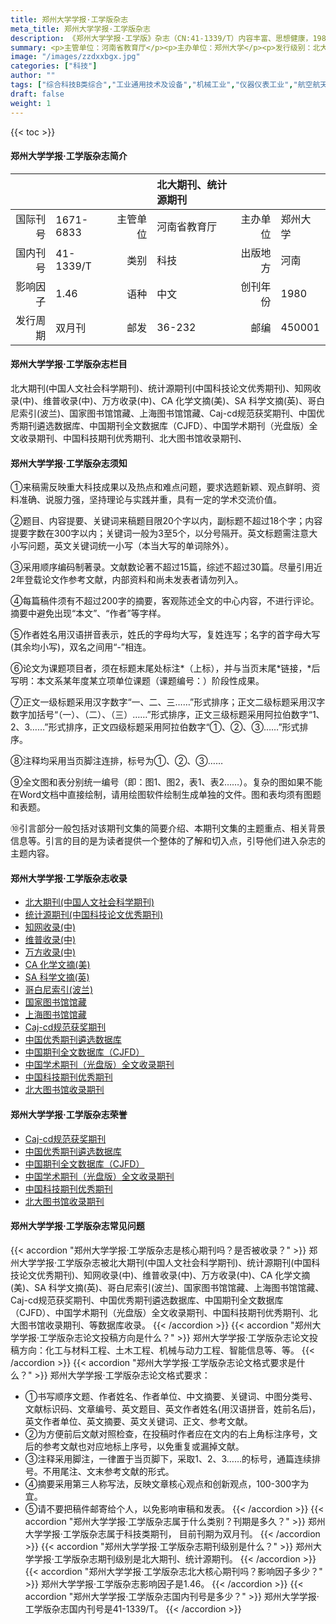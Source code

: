 ```yaml
---
title: 郑州大学学报·工学版杂志
meta_title: 郑州大学学报·工学版杂志
description: 《郑州大学学报·工学版》杂志（CN:41-1339/T）内容丰富、思想健康，1980年创刊，目前以双月刊形式发行，刊物对外积极扩大宣传，致力于提高杂志质量与影响。该杂志旨在促进工学领域的学术研究和学术交流，发表高质量的科技论文和研究成果。它涵盖了广泛的工学学科领域，包括机械工程、土木工程、电子工程、材料科学与工程、化学工程与技术、计算机科学与技术等。 编辑人员方面，《郑州大学学报·工学版》拥有一支高水平的学术编辑团队。这些编辑都是郑州大学的优秀教师和研究人员，他们在各自领域具有丰富的学术研究经验和专业知识。他们负责论文的筛选、评审和编辑工作，保证杂志内每篇论文的学术质量和准确性。 该杂志注重学术创新和实践应用的结合。它鼓励作者们在工学领域内开展原创性、前沿性的研究工作，推动科技创新和工程技术的发展。同时，该杂志也鼓励学者们将科研成果与工程实践相结合，将理论研究应用到实际工程项目中，为社会经济发展做出贡献。 多年来，在工学领域享有较高的学术声誉和影响力。它成为学者们交流学术观点、展示科研成果、寻求合作机会的重要平台。同时，该杂志也积极与国内外相关学术机构和期刊开展合作与交流，推动工学领域的学术交流和合作发展。总而言之，该学报致力于推动工学领域的研究与发展，促进学术交流与合作，为广大工程科技人员提供了一个分享研究成果、探讨学术问题的重要平台，是中国工学领域研究的重要窗口之一。
summary: <p>主管单位：河南省教育厅</p><p>主办单位：郑州大学</p><p>发行级别：北大期刊、统计源期刊</p><p>发行周期：双月刊</p>
image: "/images/zzdxxbgx.jpg"
categories: ["科技"]
author: ""
tags: ["综合科技B类综合","工业通用技术及设备","机械工业","仪器仪表工业","航空航天科学与工程","武器工业与军事技术","铁路运输","公路与水路运输","汽车工业","船舶工业","水利水电工程","建筑科学与工程","动力工程","核科学技术","新能源","电力工业",]
draft: false
weight: 1
---
```


{{< toc >}}

#### 郑州大学学报·工学版杂志简介
|               |                               |               | 北大期刊、统计源期刊        |               |                           |
| ------------: | :---------------------------- | ------------: | :---------------------------- | ------------: | :------------------------ |
| 国际刊号      | 1671-6833   | 主管单位      | 河南省教育厅     | 主办单位      | 郑州大学     |
| 国内刊号      | 41-1339/T        | 类别          | 科技       | 出版地方      | 河南           |
| 影响因子      | 1.46        | 语种          | 中文             | 创刊年份      | 1980    |
| 发行周期      | 双月刊    | 邮发          | 36-232              | 邮编          | 450001      |

#### 郑州大学学报·工学版杂志栏目
<span>北大期刊(中国人文社会科学期刊)</span>、<span>统计源期刊(中国科技论文优秀期刊)</span>、<span>知网收录(中)</span>、<span>维普收录(中)</span>、<span>万方收录(中)</span>、<span>CA 化学文摘(美)</span>、<span>SA 科学文摘(英)</span>、<span>哥白尼索引(波兰)</span>、<span>国家图书馆馆藏</span>、<span>上海图书馆馆藏</span>、<span>Caj-cd规范获奖期刊</span>、<span>中国优秀期刊遴选数据库</span>、<span>中国期刊全文数据库（CJFD）</span>、<span>中国学术期刊（光盘版）全文收录期刊</span>、<span>中国科技期刊优秀期刊</span>、<span>北大图书馆收录期刊</span>、

#### 郑州大学学报·工学版杂志须知
<p><p>
	①来稿需反映重大科技成果以及热点和难点问题，要求选题新颖、观点鲜明、资料准确、说服力强，坚持理论与实践并重，具有一定的学术交流价值。
</p><p>
	②题目、内容提要、关键词来稿题目限20个字以内，副标题不超过18个字；内容提要字数在300字以内；关键词一般为3至5个，以分号隔开。英文标题需注意大小写问题，英文关键词统一小写（本当大写的单词除外）。
</p><p>
	③采用顺序编码制著录。文献数论著不超过15篇，综述不超过30篇。尽量引用近2年登载论文作参考文献，内部资料和尚未发表者请勿列入。
</p><p>
	④每篇稿件须有不超过200字的摘要，客观陈述全文的中心内容，不进行评论。摘要中避免出现“本文”、“作者”等字样。
</p><p>
	⑤作者姓名用汉语拼音表示，姓氏的字母均大写，复姓连写；名字的首字母大写(其余均小写)，双名之间用“-”相连。
</p><p>
	⑥论文为课题项目者，须在标题末尾处标注*（上标），并与当页末尾*链接，*后写明：本文系某年度某立项单位课题（课题编号：）阶段性成果。
</p><p>
	⑦正文一级标题采用汉字数字“一、二、三……”形式排序；正文二级标题采用汉字数字加括号“（一）、（二）、（三）……”形式排序，正文三级标题采用阿拉伯数字“1、2、3……”形式排序，正文四级标题采用阿拉伯数字“①、②、③……”形式排序。
</p><p>
	⑧注释均采用当页脚注连排，标号为①、②、③……
</p><p>
	⑨全文图和表分别统一编号（即：图1、图2，表1、表2……）。复杂的图如果不能在Word文档中直接绘制，请用绘图软件绘制生成单独的文件。图和表均须有图题和表题。
</p><p>
	⑩引言部分一般包括对该期刊文集的简要介绍、本期刊文集的主题重点、相关背景信息等。引言的目的是为读者提供一个整体的了解和切入点，引导他们进入杂志的主题内容。
</p></p>


#### 郑州大学学报·工学版杂志收录
<ul>
    <li class="inline-block">
        <a class="bg-theme-light hover:bg-primary dark:bg-darkmode-theme-light dark:hover:bg-darkmode-primary dark:hover:text-dark m-1 block rounded px-3 py-1 hover:text-white" href="#郑州大学学报·工学版杂志收录">
        北大期刊(中国人文社会科学期刊)
        </a>
    </li>
    <li class="inline-block">
        <a class="bg-theme-light hover:bg-primary dark:bg-darkmode-theme-light dark:hover:bg-darkmode-primary dark:hover:text-dark m-1 block rounded px-3 py-1 hover:text-white" href="#郑州大学学报·工学版杂志收录">
        统计源期刊(中国科技论文优秀期刊)
        </a>
    </li>
    <li class="inline-block">
        <a class="bg-theme-light hover:bg-primary dark:bg-darkmode-theme-light dark:hover:bg-darkmode-primary dark:hover:text-dark m-1 block rounded px-3 py-1 hover:text-white" href="#郑州大学学报·工学版杂志收录">
        知网收录(中)
        </a>
    </li>
    <li class="inline-block">
        <a class="bg-theme-light hover:bg-primary dark:bg-darkmode-theme-light dark:hover:bg-darkmode-primary dark:hover:text-dark m-1 block rounded px-3 py-1 hover:text-white" href="#郑州大学学报·工学版杂志收录">
        维普收录(中)
        </a>
    </li>
    <li class="inline-block">
        <a class="bg-theme-light hover:bg-primary dark:bg-darkmode-theme-light dark:hover:bg-darkmode-primary dark:hover:text-dark m-1 block rounded px-3 py-1 hover:text-white" href="#郑州大学学报·工学版杂志收录">
        万方收录(中)
        </a>
    </li>
    <li class="inline-block">
        <a class="bg-theme-light hover:bg-primary dark:bg-darkmode-theme-light dark:hover:bg-darkmode-primary dark:hover:text-dark m-1 block rounded px-3 py-1 hover:text-white" href="#郑州大学学报·工学版杂志收录">
        CA 化学文摘(美)
        </a>
    </li>
    <li class="inline-block">
        <a class="bg-theme-light hover:bg-primary dark:bg-darkmode-theme-light dark:hover:bg-darkmode-primary dark:hover:text-dark m-1 block rounded px-3 py-1 hover:text-white" href="#郑州大学学报·工学版杂志收录">
        SA 科学文摘(英)
        </a>
    </li>
    <li class="inline-block">
        <a class="bg-theme-light hover:bg-primary dark:bg-darkmode-theme-light dark:hover:bg-darkmode-primary dark:hover:text-dark m-1 block rounded px-3 py-1 hover:text-white" href="#郑州大学学报·工学版杂志收录">
        哥白尼索引(波兰)
        </a>
    </li>
    <li class="inline-block">
        <a class="bg-theme-light hover:bg-primary dark:bg-darkmode-theme-light dark:hover:bg-darkmode-primary dark:hover:text-dark m-1 block rounded px-3 py-1 hover:text-white" href="#郑州大学学报·工学版杂志收录">
        国家图书馆馆藏
        </a>
    </li>
    <li class="inline-block">
        <a class="bg-theme-light hover:bg-primary dark:bg-darkmode-theme-light dark:hover:bg-darkmode-primary dark:hover:text-dark m-1 block rounded px-3 py-1 hover:text-white" href="#郑州大学学报·工学版杂志收录">
        上海图书馆馆藏
        </a>
    </li>
    <li class="inline-block">
        <a class="bg-theme-light hover:bg-primary dark:bg-darkmode-theme-light dark:hover:bg-darkmode-primary dark:hover:text-dark m-1 block rounded px-3 py-1 hover:text-white" href="#郑州大学学报·工学版杂志收录">
        Caj-cd规范获奖期刊
        </a>
    </li>
    <li class="inline-block">
        <a class="bg-theme-light hover:bg-primary dark:bg-darkmode-theme-light dark:hover:bg-darkmode-primary dark:hover:text-dark m-1 block rounded px-3 py-1 hover:text-white" href="#郑州大学学报·工学版杂志收录">
        中国优秀期刊遴选数据库
        </a>
    </li>
    <li class="inline-block">
        <a class="bg-theme-light hover:bg-primary dark:bg-darkmode-theme-light dark:hover:bg-darkmode-primary dark:hover:text-dark m-1 block rounded px-3 py-1 hover:text-white" href="#郑州大学学报·工学版杂志收录">
        中国期刊全文数据库（CJFD）
        </a>
    </li>
    <li class="inline-block">
        <a class="bg-theme-light hover:bg-primary dark:bg-darkmode-theme-light dark:hover:bg-darkmode-primary dark:hover:text-dark m-1 block rounded px-3 py-1 hover:text-white" href="#郑州大学学报·工学版杂志收录">
        中国学术期刊（光盘版）全文收录期刊
        </a>
    </li>
    <li class="inline-block">
        <a class="bg-theme-light hover:bg-primary dark:bg-darkmode-theme-light dark:hover:bg-darkmode-primary dark:hover:text-dark m-1 block rounded px-3 py-1 hover:text-white" href="#郑州大学学报·工学版杂志收录">
        中国科技期刊优秀期刊
        </a>
    </li>
    <li class="inline-block">
        <a class="bg-theme-light hover:bg-primary dark:bg-darkmode-theme-light dark:hover:bg-darkmode-primary dark:hover:text-dark m-1 block rounded px-3 py-1 hover:text-white" href="#郑州大学学报·工学版杂志收录">
        北大图书馆收录期刊
        </a>
    </li>
</ul>



#### 郑州大学学报·工学版杂志荣誉
<ul>
    <li class="inline-block">
        <a class="bg-theme-light hover:bg-primary dark:bg-darkmode-theme-light dark:hover:bg-darkmode-primary dark:hover:text-dark m-1 block rounded px-3 py-1 hover:text-white" href="#郑州大学学报·工学版杂志荣誉">
        Caj-cd规范获奖期刊
        </a>
    </li>
    <li class="inline-block">
        <a class="bg-theme-light hover:bg-primary dark:bg-darkmode-theme-light dark:hover:bg-darkmode-primary dark:hover:text-dark m-1 block rounded px-3 py-1 hover:text-white" href="#郑州大学学报·工学版杂志荣誉">
        中国优秀期刊遴选数据库
        </a>
    </li>
    <li class="inline-block">
        <a class="bg-theme-light hover:bg-primary dark:bg-darkmode-theme-light dark:hover:bg-darkmode-primary dark:hover:text-dark m-1 block rounded px-3 py-1 hover:text-white" href="#郑州大学学报·工学版杂志荣誉">
        中国期刊全文数据库（CJFD）
        </a>
    </li>
    <li class="inline-block">
        <a class="bg-theme-light hover:bg-primary dark:bg-darkmode-theme-light dark:hover:bg-darkmode-primary dark:hover:text-dark m-1 block rounded px-3 py-1 hover:text-white" href="#郑州大学学报·工学版杂志荣誉">
        中国学术期刊（光盘版）全文收录期刊
        </a>
    </li>
    <li class="inline-block">
        <a class="bg-theme-light hover:bg-primary dark:bg-darkmode-theme-light dark:hover:bg-darkmode-primary dark:hover:text-dark m-1 block rounded px-3 py-1 hover:text-white" href="#郑州大学学报·工学版杂志荣誉">
        中国科技期刊优秀期刊
        </a>
    </li>
    <li class="inline-block">
        <a class="bg-theme-light hover:bg-primary dark:bg-darkmode-theme-light dark:hover:bg-darkmode-primary dark:hover:text-dark m-1 block rounded px-3 py-1 hover:text-white" href="#郑州大学学报·工学版杂志荣誉">
        北大图书馆收录期刊
        </a>
    </li>
</ul>












#### 郑州大学学报·工学版杂志常见问题
{{< accordion "郑州大学学报·工学版杂志是核心期刊吗？是否被收录？" >}}
郑州大学学报·工学版杂志被北大期刊(中国人文社会科学期刊)、统计源期刊(中国科技论文优秀期刊)、知网收录(中)、维普收录(中)、万方收录(中)、CA 化学文摘(美)、SA 科学文摘(英)、哥白尼索引(波兰)、国家图书馆馆藏、上海图书馆馆藏、Caj-cd规范获奖期刊、中国优秀期刊遴选数据库、中国期刊全文数据库（CJFD）、中国学术期刊（光盘版）全文收录期刊、中国科技期刊优秀期刊、北大图书馆收录期刊、等数据库收录。
{{< /accordion >}}
{{< accordion "郑州大学学报·工学版杂志论文投稿方向是什么？" >}}
郑州大学学报·工学版杂志论文投稿方向：化工与材料工程、土木工程、机械与动力工程、智能信息等、等。
{{< /accordion >}}
{{< accordion "郑州大学学报·工学版杂志论文格式要求是什么？" >}}
郑州大学学报·工学版杂志论文格式要求：
- ①书写顺序文题、作者姓名、作者单位、中文摘要、关键词、中图分类号、文献标识码、文章编号、英文题目、英文作者姓名(用汉语拼音，姓前名后)，英文作者单位、英文摘要、英文关键词、正文、参考文献。
- ②为方便前后文献对照检查，在投稿时作者应在文内的右上角标注序号，文后的参考文献也对应地标上序号，以免重复或漏掉文献。
- ③注释采用脚注，一律置于当页脚下，采取1、2、3……的标号，通篇连续排号。不用尾注、文末参考文献的形式。
- ④摘要采用第三人称写法，反映文章核心观点和创新观点，100-300字为宜。
- ⑤请不要把稿件邮寄给个人，以免影响审稿和发表。
{{< /accordion >}}
{{< accordion "郑州大学学报·工学版杂志属于什么类别？刊期是多久？" >}}
郑州大学学报·工学版杂志属于科技类期刊， 目前刊期为双月刊。
{{< /accordion >}}
{{< accordion "郑州大学学报·工学版杂志期刊级别是什么？" >}}
郑州大学学报·工学版杂志期刊级别是北大期刊、统计源期刊。
{{< /accordion >}}
{{< accordion "郑州大学学报·工学版杂志北大核心期刊吗？影响因子多少？" >}}
郑州大学学报·工学版杂志影响因子是1.46。
{{< /accordion >}}
{{< accordion "郑州大学学报·工学版杂志国内刊号是多少？" >}}
郑州大学学报·工学版杂志国内刊号是41-1339/T。
{{< /accordion >}}